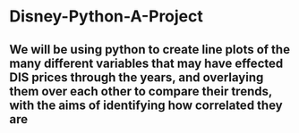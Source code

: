 # Disney-Python-A-Project
## We will be using python to create line plots of the many different variables that may have effected DIS prices through the years, and overlaying them over each other to compare their trends, with the aims of identifying how correlated they are
